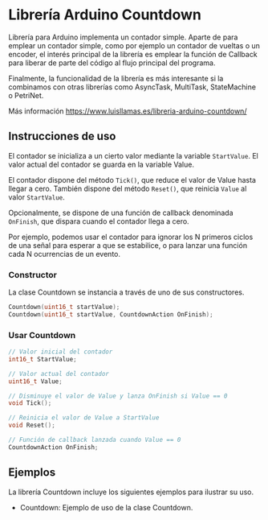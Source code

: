 # Librería Arduino Countdown
Librería para Arduino implementa un contador simple. Aparte de para emplear un contador simple, como por ejemplo un contador de vueltas o un encoder, el interés principal de la librería es emplear la función de Callback para liberar de parte del código al flujo principal del programa. 

Finalmente, la funcionalidad de la librería es más interesante si la combinamos con otras librerías como AsyncTask, MultiTask, StateMachine o PetriNet.

Más información https://www.luisllamas.es/libreria-arduino-countdown/

## Instrucciones de uso
El contador se inicializa a un cierto valor mediante la variable `StartValue`. El valor actual del contador se guarda en la variable Value.

El contador dispone del método `Tick()`, que reduce el valor de Value hasta llegar a cero. También dispone del método `Reset()`, que reinicia `Value` al valor `StartValue`.

Opcionalmente, se dispone de una función de callback denominada `OnFinish`, que dispara cuando el contador llega a cero.

Por ejemplo, podemos usar el contador para ignorar los N primeros ciclos de una señal para esperar a que se estabilice, o para lanzar una función cada N ocurrencias de un evento.

### Constructor
La clase Countdown se instancia a través de uno de sus constructores.
```c++
Countdown(uint16_t startValue);
Countdown(uint16_t startValue, CountdownAction OnFinish);
```

### Usar Countdown
```c++
// Valor inicial del contador
int16_t StartValue;

// Valor actual del contador
uint16_t Value;

// Disminuye el valor de Value y lanza OnFinish si Value == 0
void Tick();

// Reinicia el valor de Value a StartValue
void Reset();

// Función de callback lanzada cuando Value == 0
CountdownAction OnFinish;
```

## Ejemplos
La librería Countdown incluye los siguientes ejemplos para ilustrar su uso.
* Countdown: Ejemplo de uso de la clase Countdown.
